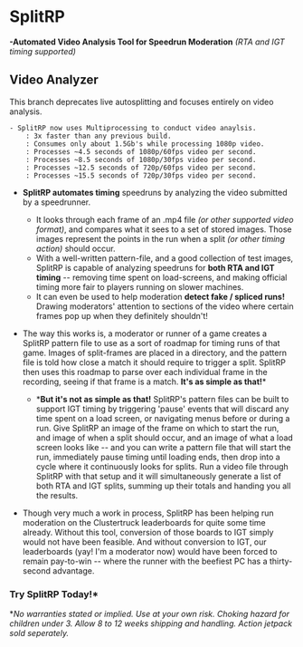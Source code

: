 # SplitRP
**-Automated Video Analysis Tool for Speedrun Moderation** 
*(RTA and IGT timing supported)*

## Video Analyzer
This branch deprecates live autosplitting and focuses entirely on video analysis.

	- SplitRP now uses Multiprocessing to conduct video anaylsis.
	    : 3x faster than any previous build.
	    : Consumes only about 1.5Gb's while processing 1080p video.
	    : Processes ~4.5 seconds of 1080p/60fps video per second.
	    : Processes ~8.5 seconds of 1080p/30fps video per second.
	    : Processes ~12.5 seconds of 720p/60fps video per second.
	    : Processes ~15.5 seconds of 720p/30fps video per second.

- **SplitRP automates timing** speedruns by analyzing the video submitted by a speedrunner.
    - It looks through each frame of an .mp4 file *(or other supported video format)*, and compares
	    what it sees to a set of stored images. Those images represent the points in the run when a
	    split *(or other timing action)* should occur.
	 - With a well-written pattern-file, and a good collection of test images, SplitRP is capable
	    of analyzing speedruns for **both RTA and IGT timing** -- removing time spent on
	    load-screens, and making official timing more fair to players running on slower machines.
	 - It can even be used to help moderation **detect fake / spliced runs!** Drawing moderators'
	    attention to sections of the video where certain frames pop up when they definitely 
	    shouldn't!
	    
- The way this works is, a moderator or runner of a game creates a SplitRP pattern file to use
	  as a sort of roadmap for timing runs of that game. Images of split-frames are placed in a
	  directory, and the pattern file is told how close a match it should require to trigger a
	  split. SplitRP then uses this roadmap to parse over each individual frame in the recording,
	  seeing if that frame is a match. **It's as simple as that!***
	
    - ***But it's not as simple as that!** SplitRP's pattern files can be built to support IGT timing by
	  triggering 'pause' events that will discard any time spent on a load screen, or navigating
	  menus before or during a run. Give SplitRP an image of the frame on which to start the run,
	  and image of when a split should occur, and an image of what a load screen looks like -- and
	  you can write a pattern file that will start the run, immediately pause timing until loading
	  ends, then drop into a cycle where it continuously looks for splits. Run a video file through
	  SplitRP with that setup and it will simultaneously generate a list of both RTA and IGT splits,
	  summing up their totals and handing you all the results.

- Though very much a work in process, SplitRP has been helping run moderation on the Clustertruck
  leaderboards for quite some time already. Without this tool, conversion of those boards to IGT
  simply would not have been feasible. And without conversion to IGT, our leaderboards (yay! I'm a
  moderator now) would have been forced to remain pay-to-win -- where the runner with the beefiest
  PC has a thirty-second advantage.
  
### Try SplitRP Today!*
**No warranties stated or implied. Use at your own risk. Choking hazard for children under 3.
Allow 8 to 12 weeks shipping and handling. Action jetpack sold seperately.*